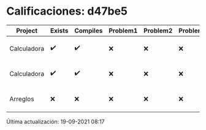 # Calificaciones: d47be5
|Project|Exists|Compiles|Problem1|Problem2|Problem3|Extra|CommitHash|CommitDate|CheckDate|Comments|DueDate|Grade|
|-|-|-|-|-|-|-|-|-|-|-|-|-|
|Calculadora|✔️|✔️|❌|❌|❌|✔️|81242de714a2df64777d1b7bf2f29980c786baaf|16-09-2021 11:47:23|16-09-2021 13:07:20|Revisa la operación suma-No implementaste operaciones con números flotantes-Revisa la operación división|17-09-2021 21:00:00|7.333333333333333|
|Calculadora|✔️|✔️|❌|❌|❌|✔️|8f1f2aa8b789f9996a2a625b9284ce3b9bd899d8|17-09-2021 14:21:45|17-09-2021 15:22:57|Revisa la operación suma-No implementaste operaciones con números flotantes-Revisa la operación división|17-09-2021 21:00:00|7.333333333333333|
|Arreglos|❌|❌|❌|❌|❌|❌|NA|NA|19-09-2021 08:17:55|No se encontró el archivo en PracticasComputacionI/Arreglos/Arreglos.cpp|24-09-2021 21:00:00|5.0|

Última actualización: 19-09-2021 08:17